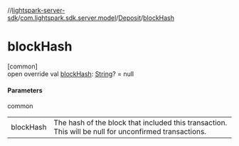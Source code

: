 //[lightspark-server-sdk](../../../index.md)/[com.lightspark.sdk.server.model](../index.md)/[Deposit](index.md)/[blockHash](block-hash.md)

# blockHash

[common]\
open override val [blockHash](block-hash.md): [String](https://kotlinlang.org/api/latest/jvm/stdlib/kotlin/-string/index.html)? = null

#### Parameters

common

| | |
|---|---|
| blockHash | The hash of the block that included this transaction. This will be null for unconfirmed transactions. |
